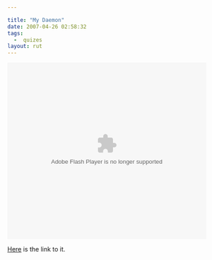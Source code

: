 ```yaml
---

title: "My Daemon"
date: 2007-04-26 02:58:32
tags:
  -  quizes
layout: rut
---
```


<object width="450" height="400" type="application/x-shockwave-flash" codebase="http://goldencompassmovie.com/goldenCompass_blog.swf?id=8261">
<param name="movie" value="http://goldencompassmovie.com/goldenCompass_blog.swf?id=8261" />
</object>

[Here](http://www.goldencompassmovie.com/?8261) is the link to it.


